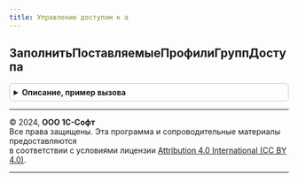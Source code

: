 ```yaml
---
title: Управление доступом к а
---
```



## ЗаполнитьПоставляемыеПрофилиГруппДоступа
<details style="margin: 1em 0; padding: 0.5em; border: 1px solid #ccc; border-radius: 6px;">

<summary style="font-weight: bold; cursor: pointer;">Описание, пример вызова</summary>

```bsl

// Заполняет массив структур, которые будут использованы для начального заполнения и
// восстановления начального заполнения профилей.
//
// Параметры:
//  ОписанияПрофилей - Массив из см. УправлениеДоступом.НовоеОписаниеПрофиляГруппДоступа
//  ПараметрыОбновления - Структура:
//   * ОбновлятьИзмененныеПрофили - Булево - начальное значение Истина.
//   * ЗапретитьИзменениеПрофилей - Булево - начальное значение Истина.
//       Если установить Ложь, тогда поставляемые профили можно не только просматривать, но и редактировать.
//   * ОбновлятьГруппыДоступа     - Булево - начальное значение Истина.
//   * ОбновлятьГруппыДоступаСУстаревшимиНастройками - Булево - начальное значение Ложь.
//       Если установить Истина, то настройки значений, выполненные администратором для
//       вида доступа, который был удален из профиля, будут также удалены из групп доступа.
Процедура ЗаполнитьПоставляемыеПрофилиГруппДоступа(ОписанияПрофилей, ПараметрыОбновления) Экспорт
```

Пример вызова
```bsl
УправлениеДоступомКА.ЗаполнитьПоставляемыеПрофилиГруппДоступа(ОписанияПрофилей, ПараметрыОбновления) 
```
</details>

---

© 2024, **ООО 1С-Софт**  
Все права защищены. Эта программа и сопроводительные материалы предоставляются  
в соответствии с условиями лицензии [Attribution 4.0 International (CC BY 4.0)](https://creativecommons.org/licenses/by/4.0/legalcode).

---

